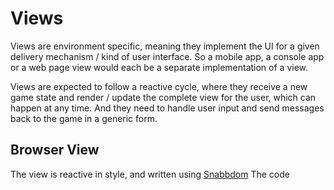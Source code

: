 # Views

Views are environment specific, meaning they implement the UI for a given delivery 
mechanism / kind of user interface. So a mobile app, a console app or a web page view
would each be a separate implementation of a view.

Views are expected to follow a reactive cycle, where they receive a new game state and
render / update the complete view for the user, which can happen at any time. And they
need to handle user input and send messages back to the game in a generic form.

## Browser View
The view is reactive in style, and written using [Snabbdom](https://github.com/snabbdom/snabbdom)
The code 